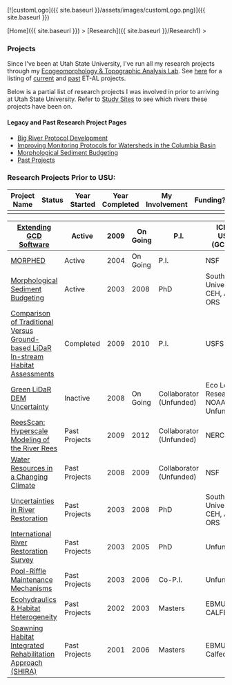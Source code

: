 [![customLogo]({{ site.baseurl }}/assets/images/customLogo.png)]({{ site.baseurl }})

[Home]({{ site.baseurl }})‎ > ‎[Research]({{ site.baseurl }}/Research1)‎ > ‎

### Projects

Since I've been at Utah State University, I've run all my research projects through my [Ecogeomorphology & Topographic Analysis Lab](http://etal.joewheaton.org/). See [here](http://etal.joewheaton.org/projects) for a listing of [current](http://etal.joewheaton.org/projects/current-projects) and [past](http://etal.joewheaton.org/projects/past-projects) ET-AL projects. 

Below is a partial list of research projects I was involved in prior to arriving at Utah State University. Refer to [Study Sites](http://www.joewheaton.org/Home/research/study-sites) to see which rivers these projects have been on.

#### Legacy and Past Research Project Pages

- [Big River Protocol Development](http://www.joewheaton.org/Home/research/projects-1/big-river-protocol-development)
- [Improving Monitoring Protocols for Watersheds in the Columbia Basin](http://www.joewheaton.org/Home/research/projects-1/improving-monitoring-protocols-for-watersheds-in-the-columbia-basin)
- [Morphological Sediment Budgeting](http://www.joewheaton.org/Home/research/projects-1/morphological-sediment-budgeting)
- [Past Projects](http://www.joewheaton.org/Home/research/projects-1/past-projects)

### Research Projects Prior to USU:

| Project Name | Status | Year Started | Year Completed | My Involvement | Funding? |
| ------------ | ------ | ------------ | -------------- | -------------- | -------- |
|              |        |              |                |                |          |

| [Extending GCD Software](http://www.joewheaton.org/Home/research/software/GCD/extending-dod-software) | Active        | 2009 | On Going | P.I.                    | ICRRR, USGS (GCMRC)                    |
| ---------------------------------------- | ------------- | ---- | -------- | ----------------------- | -------------------------------------- |
| [MORPHED](http://www.joewheaton.org/a/joewheaton.org/www/Home/research/software/morphed) | Active        | 2004 | On Going | P.I.                    | NSF                                    |
| [Morphological Sediment Budgeting](http://www.joewheaton.org/Home/research/projects-1/morphological-sediment-budgeting) | Active        | 2003 | 2008     | PhD                     | Southampton University, CEH, AGU, ORS  |
| [Comparison of Traditional Versus Ground-based LiDaR In-stream Habitat Assessments](http://www.joewheaton.org/Home/research/unlisted-projects/comparison-of-traditional-versus-ground-based-lidar-in-stream-habitat-assessments) | Completed     | 2009 | 2010     | P.I.                    | USFS                                   |
| [Green LiDaR DEM Uncertainty](http://www.joewheaton.org/a/joewheaton.org/www/Home/research/projects-1/morphological-sediment-budgeting/green-lidar-dem-uncertainty) | Inactive      | 2008 | On Going | Collaborator (Unfunded) | Eco Logical Research, NOAA, & Unfunded |
| [ReesScan: Hyperscale Modeling of the River Rees](http://www.reesscan.org/Home) | Past Projects | 2009 | 2012     | Collaborator (Unfunded) | NERC                                   |
| [Water Resources in a Changing Climate](http://www.idahoclimatechange.org/) | Past Projects | 2008 | 2009     | Collaborator (Unfunded) | NSF                                    |
| [Uncertainties in River Restoration](http://www.joewheaton.org/Home/research/projects-1/past-projects/uncertainties-in-river-restoration) | Past Projects | 2003 | 2008     | PhD                     | Southampton University, CEH, AGU, ORS  |
| [International River Restoration Survey](http://www.joewheaton.org/Home/research/projects-1/past-projects/international-river-restoration-survey) | Past Projects | 2003 | 2005     | PhD                     | Unfunded                               |
| [Pool-Riffle Maintenance Mechanisms](http://www.joewheaton.org/Home/research/projects-1/past-projects/pool-riffle-maintenance-mechanisms) | Past Projects | 2003 | 2006     | Co-P.I.                 | Unfunded                               |
| [Ecohydraulics & Habitat Heterogeneity](http://www.joewheaton.org/Home/research/projects-1/past-projects/ecohydraulics-habitat-heterogeneity) | Past Projects | 2002 | 2003     | Masters                 | EBMUD, CALFED                          |
| [Spawning Habitat Integrated Rehabilitation Approach (SHIRA)](http://www.joewheaton.org/Home/research/projects-1/past-projects/spawning-habitat-integrated-rehabilitation-approach-shira-) | Past Projects | 2001 | 2006     | Masters                 | EBMUD, Calfed                          |